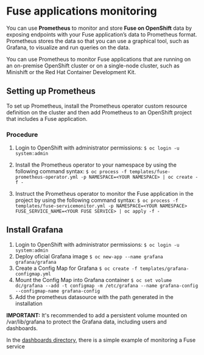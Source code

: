 # Fuse applications monitoring 

You can use **Prometheus** to monitor and store **Fuse on OpenShift** data by exposing endpoints with your Fuse application’s data to Prometheus format. Prometheus stores the data so that you can use a graphical tool, such as Grafana, to visualize and run queries on the data.

You can use Prometheus to monitor Fuse applications that are running on an on-premise OpenShift cluster or on a single-node cluster, such as Minishift or the Red Hat Container Development Kit.


## Setting up Prometheus

To set up Prometheus, install the Prometheus operator custom resource definition on the cluster and then add Prometheus to an OpenShift project that includes a Fuse application.


### Procedure

 1. Login to OpenShift with administrator permissions:
    ` $ oc login -u system:admin `
    
 2. Install the Prometheus operator to your namespace by using the following command syntax:
    ` $ oc process -f templates/fuse-prometheus-operator.yml -p NAMESPACE=<YOUR NAMESPACE> | oc create -f - `

 3. Instruct the Prometheus operator to monitor the Fuse application in the project by using the following command syntax:
     ` $ oc process -f templates/fuse-servicemonitor.yml -p NAMESPACE=<YOUR NAMESPACE> FUSE_SERVICE_NAME=<YOUR FUSE SERVICE> | oc apply -f - `

## Install Grafana

 1. Login to OpenShift with administrator permissions:
    ` $ oc login -u system:admin `
 2. Deploy oficial Grafana image
    `$ oc new-app --name grafana grafana/grafana `
 3. Create a Config Map for Grafana
    `$ oc create -f templates/grafana-configmap.yml `
 4. Mount the Config Map into Grafana container
    `$ oc set volume dc/grafana --add -t configmap -m /etc/grafana --name grafana-config --configmap-name grafana-config `
 5. Add the prometheus datasource with the path generated in the installation

**IMPORTANT:** It's recommended to add a persistent volume mounted on /var/lib/grafana to protect the Grafana data, including users and dashboards.

In the [dashboards directory](./dashboards), there is a simple example of monitoring a Fuse service

